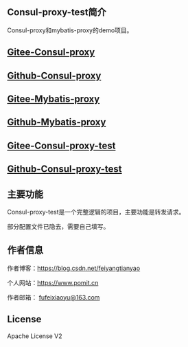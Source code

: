 ## Consul-proxy-test简介

Consul-proxy和mybatis-proxy的demo项目。

## [Gitee-Consul-proxy](https://gitee.com/ffch/consul-proxy)
## [Github-Consul-proxy](https://github.com/ffch/consul-proxy)

## [Gitee-Mybatis-proxy](https://gitee.com/ffch/mybatis-proxy)
## [Github-Mybatis-proxy](https://github.com/ffch/mybatis-proxy)

## [Gitee-Consul-proxy-test](https://gitee.com/ffch/consul-proxy-test)
## [Github-Consul-proxy-test](https://github.com/ffch/consul-proxy-test)


## 主要功能

Consul-proxy-test是一个完整逻辑的项目，主要功能是转发请求。

部分配置文件已隐去，需要自己填写。


## 作者信息
      
   作者博客：https://blog.csdn.net/feiyangtianyao
  
  个人网站：https://www.pomit.cn
 
   作者邮箱： fufeixiaoyu@163.com

## License
Apache License V2

